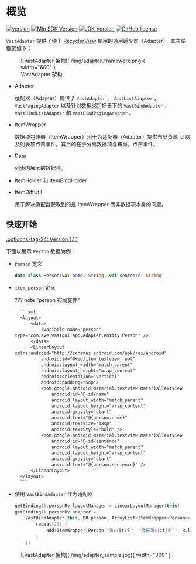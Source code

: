# 概览

[![version](https://img.shields.io/maven-central/v/io.github.sakurajimamaii/VastAdapter)](https://img.shields.io/maven-central/v/io.github.sakurajimamaii/VastAdapter)
[![Min SDK Version](https://img.shields.io/badge/min%20sdk%20version-23-yellowgreen)](https://img.shields.io/badge/min%20sdk%20version-23-yellowgreen)
[![JDK Version](https://img.shields.io/badge/jdk%20version-17-2300b894?style=flat)](https://img.shields.io/badge/jdk%20version-17-2300b894)
[![GitHub license](https://img.shields.io/badge/license-Apache%20License%202.0-blue.svg?style=flat)](https://www.apache.org/licenses/LICENSE-2.0)

`VastAdapter` 提供了便于 [RecyclerView](https://developer.android.com/develop/ui/views/layout/recyclerview?hl=zh-cn) 使用的通用适配器（Adapter）。其主要框架如下：

<figure markdown>
  ![VastAdapter 架构](./img/adapter_framework.png){ width="600" }
  <figcaption>VastAdapter 架构</figcaption>
</figure>

- Adapter
  
    适配器（Adapter）提供了 `VastAdapter` ， `VastListAdapter` ， `VastPagingAdapter` 以及针对[数据绑定](https://developer.android.com/topic/libraries/data-binding?hl=zh-cn)场景下的 `VastBindAdapter` ， `VastBindListAdapter` 和 `VastBindPagingAdapter` 。

- ItemWrapper

    数据项包装器（ItemWrapper）用于为适配器（Adapter）提供布局资源 id 以及列表项点击事件。其目的在于分离数据项与布局，点击事件。

- Data

    列表内展示的数据项。

- ItemHolder 和 ItemBindHolder
- ItemDiffUtil

    用于解决适配器获取到的是 ItemWrapper 而非数据项本身的问题。

## 快速开始

[:octicons-tag-24: Version 1.1.1](https://ave.entropy2020.cn/version/VastAdapter/#111)

下面以展示 `Person` 数据为例：

- `Person` 定义

    ```kotlin
    data class Person(val name: String, val sentence: String)
    ```

- `item_person` 定义
  
    ??? note "person 布局文件"

        ```xml
        <layout>
            <data>
                <variable name="person" type="com.ave.vastgui.app.adapter.entity.Person" />
            </data>
            <LinearLayout xmlns:android="http://schemas.android.com/apk/res/android"
                android:id="@+id/item_textview_root"
                android:layout_width="match_parent"
                android:layout_height="wrap_content"
                android:orientation="vertical"
                android:padding="5dp">
                <com.google.android.material.textview.MaterialTextView
                    android:id="@+id/name"
                    android:layout_width="match_parent"
                    android:layout_height="wrap_content"
                    android:gravity="start"
                    android:text="@{person.name}"
                    android:textSize="18sp"
                    android:textStyle="bold" />
                <com.google.android.material.textview.MaterialTextView
                    android:id="@+id/sentence"
                    android:layout_width="match_parent"
                    android:layout_height="wrap_content"
                    android:gravity="start"
                    android:text="@{person.sentence}" />
            </LinearLayout>
        </layout>
        ```

- 使用 `VastBindAdapter` 作为适配器

    ```kotlin
    getBinding().personRv.layoutManager = LinearLayoutManager(this)
    getBinding().personRv.adapter =
        VastBindAdapter(this, BR.person, ArrayList<ItemWrapper<Person>>().apply {
            repeat(20) {
                add(ItemWrapper(Person("第${it}名", "我是第${it}名"), R.layout.item_person))
            }
        })
    ```

<figure markdown>
  ![VastAdapter 架构](./img/adapter_sample.jpg){ width="300" }
</figure>
